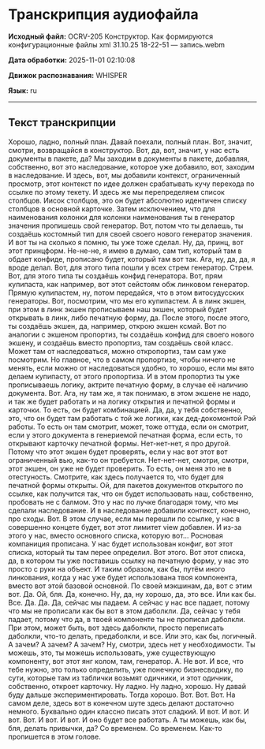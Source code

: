 # Транскрипция аудиофайла

**Исходный файл:** OCRV-205 Конструктор. Как формируются конфигурационные файлы xml 31.10.25 18-22-51 — запись.webm

**Дата обработки:** 2025-11-01 02:10:08

**Движок распознавания:** WHISPER

**Язык:** ru

---

## Текст транскрипции

Хорошо, ладно, полный план. Давай поехали, полный план.  Вот, значит, смотри, возвращайся в конструктор.  Вот, да, вот, значит, у нас есть документы в пакете, да?  Мы заходим в документы в пакете, добавляя, собственно, вот это наследование,  которое уже добавило, вот, заходим в наследование.  И здесь, вот, мы добавили контекст, ограниченный просмотр,  этот контекст по идее должен срабатывать кучу перехода  по ссылке по этому текету.  И здесь же мы перепределяем список столбцов.  Иисок столбцов, это он будет абсолютно идентичен  списку столбцов в основной карточке.  Затем исключением, что для наименования колонки  для колонки наименования ты в генератор значения пропишешь свой генератор.  Вот, потом что ты делаешь, ты создаёшь костомный тип  для своей своего нового генератор значения.  И вот ты на сколько я помню, ты уже тоже сделал.  Ну, да, принц, вот этот принцформ.  Не-не-не, я имею в думаю, сам тип, который там в обдает конфиде,  прописано будет, который там вот так.  Ага, ну, да, да, я вроде делал.  Вот, для этого типа пошли у всех стрем генератор.  Стрем.  Вот, для этого типа  ты создаёшь конфид генератора.  Вот, прям купипаста, как например, вот этот сейстоям  обж линковом генератор.  Прямую купипастем, ну, потом передайся, что в этом  витосудусских генераторы.  Вот, посмотрим, что мы его купипастем.  А в линк экшен, при этом в линк экшен прописываем наш экшен,  который будет открывать в линк,  либо печатную форму, да.  После этого, после этого, ты создаёшь экшен,  да, например, открою экшен ксмай.  Вот по аналогии с экшеном пропортиз, ты создаёшь конфид для своего  нового экшену, и создаёшь вместо пропортиз,  там создаёшь свой класс.  Может там от наследоваться, можно откропортиз,  там сам уже посмотрим.  Но главное, что в самом пропортизе,  чтобы ничего не менять,  если можно от наследоваться удобно, то хорошо,  если мы вято делаем купипасту,  от этого пропортиза.  И в этом пропортиз ты уже прописываешь логику,  актрите печатную форму, в случае её наличию документа.  Вот.  Ага, ну там же, я так понимаю, в этом экшене  не надо, и так же будет работать  и на логику открытия и печатной формы и карточки.  То есть, он будет комбинацией.  Да, да, у тебя собственно,  это, что он будет там работать с той же логики,  как дед-докомонтой Рэй работы.  То есть он там смотрит, может, тоже оттуда,  если он смотрит, если у этого документа  в генериемой печатная форма,  если есть, то открывают карточку печатной формы.  Нет-нет-нет, я про другой.  Потому что этот экшен будет проверять,  если у нас вот этот вот ограниченный вью,  как-то он требуется.  Нет-нет-нет, смотри, смотри, этот экшен,  он уже не будет проверить.  То есть, он меня это не в отестуность.  Смотрите, как здесь получается то,  что будет для печатной формы открыты.  Ой, для пакетов документов открытого по ссылке,  как получится так, что он будет использовать наш,  собственно, пробовать не с балмом.  Это у нас по лучке благодаря тому,  что мы сделали наследование.  И в наследование добавили контекст,  конечно, про сходы.  Вот.  В этом случае, если мы перешли по ссылке,  у нас в совершенно концете будет,  вот этот лимитет view добавлен.  И из-за этого у нас, вместо основного списка,  которую вот...  Росновая компаниция прописана.  У нас будет использован конфиг,  вот этот списка, который ты там перее определил.  Вот этого.  Вот этот списка, да,  в котором ты уже поставишь ссылку на печатную форму,  у нас это просто с руки на объект.  И таким образом, как бы,  путём иного линкования,  когда у нас уже будет использована твоя компонента,  вместо вот этой базовой основной.  По своей мэкшинам, да, вот с этим вот.  Да.  Ой, бля.  Да, конечно.  Ну, да, ну хорошо, да, это все.  Или как бы.  Все.  Да.  Да.  Да, сейчас мы падаем.  А сейчас у нас все падает,  потому что мы не прописали как бы вот в этом даболкли.  Да, сейчас у тебя падает,  потому что да, в твоей компоненте  ты не прописал даболкли.  При этом, может быть,  вот здесь даболкли,  просто переписать даболкли,  что-то делать, предаболкли, и все.  Или это, как бы, логичный.  А зачем?  А зачем?  А зачем?  Ну, смотри, здесь нет у необходимости.  Ты можешь, это, ты можешь использовать,  уже существующую компоненту, вот этот янг колом,  там, генератор.  А.  Не вот.  И все, что тебе нужно,  это только определить,  уже понечную бизнесводику, по сути,  которые там из таблички возьмят одичники,  и этот одичник, собственно, откроет карточку.  Ну ладно.  Ну ладно, хорошо.  Ну давай буду дальше экспериментировать.  Тогда хорошо.  Вот.  Вот.  Вот.  На самом деле, здесь вот в конечном шуте  здесь делают достаточно немного.  Буквально один классно писать этот сладкий.  И вот.  И вот.  И вот.  Вот.  И вот.  И вот.  И оно будет все работать.  А ты можешь, как бы, бля, делать привычки,  да?  Со временем.  Со временем.  Как-то пропишется в этом голове.

